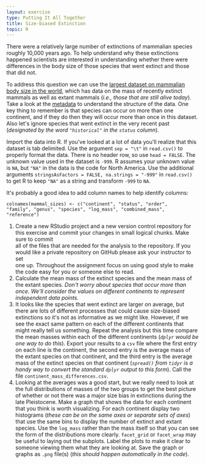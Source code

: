 ```yaml
---
layout: exercise
type: Putting It All Together
title: Size-biased Extinction
topic: R
---
```


There were a relatively large number of extinctions of mammalian species
roughly 10,000 years ago. To help understand why these extinctions
happened scientists are interested in understanding whether there were
differences in the body size of those species that went extinct and
those that did not.

To address this question we can use the
[largest dataset on mammalian body size in the world](http://www.esapubs.org/archive/ecol/E084/094/#data),
which has data on the mass of recently extinct mammals as well as extant mammals
(*i.e., those that are still alive today*). Take a look at the
[metadata](http://www.esapubs.org/archive/ecol/E084/094/metadata.htm) to
understand the structure of the data. One key thing to remember is that species
can occur on more than one continent, and if they do then they will occur more
than once in this dataset. Also let's ignore species that went extinct in the
very recent past (*designated by the word `"historical"` in the `status`
column*).

Import the data into R. If you've looked at a lot of data you'll realize that
this dataset is tab delimited. Use the argument `sep = "\t"` in `read.csv()` to
properly format the data. There is no header row, so use `head = FALSE`. The
unknown value used in the dataset is `-999`. R assumes your unknown value is
`NA`, but `"NA"` in the data is the code for North America.  Use the additional
arguments `stringsAsFactors = FALSE, na.strings = "-999"` in `read.csv()` to get
R to keep `"NA"` as a string and transform `-999` to `NA`.

It's probably a good idea to add column names to help identify columns:
 
```
colnames(mammal_sizes) <- c("continent", "status", "order", 
"family", "genus", "species", "log_mass", "combined_mass", 
"reference")
```

1. Create a new RStudio project and a new version control repository for this
   exercise and commit your changes in small logical chunks. Make sure to commit    
   all of the files that are needed for the analysis to the repository. If you 
   would like a private repository on GitHub please ask your instructor to set  
   one up. Throughout the assignment focus on using good style to make the code 
   easy for you or someone else to read.
2. Calculate the mean mass of the extinct species and the mean mass of the
   extant species. *Don't worry about species that occur more than once. We'll
   consider the values on different continents to represent independent data
   points.*
3. It looks like the species that went extinct are larger on average, but there
   are lots of different processes that could cause size-biased extinctions so
   it's not as informative as we might like.  However, if we see the exact same
   pattern on each of the different continents that might really tell us
   something. Repeat the analysis but this time compare the mean masses within
   each of the different continents (*`dplyr` would be one way to do
   this*). Export your results to a `csv` file where the first entry on each
   line is the continent, the second entry is the average mass of the extant 
   species on that continent, and the third entry is the average mass of the
   extinct species on that continent (*`spread()` from `tidyr` is a handy way to
   convert the standard `dplyr` output to this form*). Call the file
   `continent_mass_differences.csv`.
4. Looking at the averages was a good start, but we really need to look at the
   full distributions of masses of the two groups to get the best picture of
   whether or not there was a major size bias in extinctions during the late
   Pleistocene. Make a graph that shows the data for each continent that you
   think is worth visualizing. For each continent display two histograms (*these
   can be on the same axes or separate sets of axes*) that use the same bins to
   display the number of extinct and extant species. Use the `log_mass` rather
   than the mass itself so that you can see the form of the distributions more
   clearly. `facet_grid` or `facet_wrap` may be useful to laying out the
   subplots. Label the plots to make it clear to someone viewing them what they
   are looking at. Save the graph or graphs as `.png` file(s) (*this should
   happen automatically in the code*).
